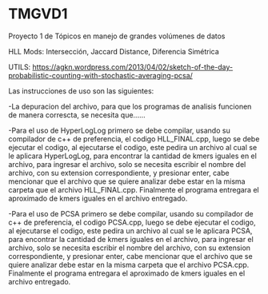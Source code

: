 # TMGVD1
Proyecto 1 de Tópicos en manejo de grandes volúmenes de datos

HLL Mods: Intersección, Jaccard Distance, Diferencia Simétrica

UTILS: https://agkn.wordpress.com/2013/04/02/sketch-of-the-day-probabilistic-counting-with-stochastic-averaging-pcsa/

Las instrucciones de uso son las siguientes:

  -La depuracion del archivo, para que los programas de analisis funcionen de manera correscta, se necesita que......

  -Para el uso de HyperLogLog primero se debe compilar, usando su compilador de c++ de preferencia, el codigo HLL_FINAL.cpp, luego se debe ejecutar el codigo,
   al ejecutarse el codigo, este pedira un archivo al cual se le aplicara HyperLogLog, para encontrar la cantidad de kmers iguales en el archivo, para ingresar
   el archivo, solo se necesita escribir el nombre del archivo, con su extension correspondiente, y presionar enter, cabe mencionar que el archivo que se quiere
   analizar debe estar en la misma carpeta que el archivo HLL_FINAL.cpp. Finalmente el programa entregara el aproximado de kmers iguales en el archivo entregado.
   
  -Para el uso de PCSA primero se debe compilar, usando su compilador de c++ de preferencia, el codigo PCSA.cpp, luego se debe ejecutar el codigo,
   al ejecutarse el codigo, este pedira un archivo al cual se le aplicara PCSA, para encontrar la cantidad de kmers iguales en el archivo, para ingresar
   el archivo, solo se necesita escribir el nombre del archivo, con su extension correspondiente, y presionar enter, cabe mencionar que el archivo que se quiere
   analizar debe estar en la misma carpeta que el archivo PCSA.cpp. Finalmente el programa entregara el aproximado de kmers iguales en el archivo entregado.
